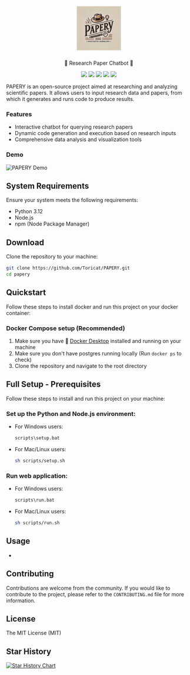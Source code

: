 
<!-- DOCTOC SKIP -->

<h1 align="center">
 <a href="https://www.papery.com">
  <picture>
    <source media="(prefers-color-scheme: dark)" srcset="docs/images/papery_logo.png"/>
    <img height="120" src="docs/images/papery_logo.png"/>
  </picture>
 </a>
 <br />
</h1>
<p align="center">
🚀 Research Paper Chatbot 🚀
</p>
<p align="center">
  <a href="https://www.papery.com/"><img src="https://img.shields.io/badge/Website-blue?logo=googlechrome&logoColor=white"/></a>
  <a href="https://docs.papery.com/"><img src="https://img.shields.io/badge/Docs-yellow?logo=gitbook&logoColor=white"/></a>
  <a href="https://discord.gg/MYEB3xQE"><img src="https://img.shields.io/discord/1300352164748591205?logo=discord&label=discord"/></a>
  <a href="https://github.com/Toricat/PAPERY"><img src="https://img.shields.io/github/stars/Toricat/PAPERY" /></a>
  <a href="https://github.com/Toricat/PAPERY/blob/main/LICENSE"><img src="https://img.shields.io/github/license/Toricat/PAPERY"/></a>
  <!-- <a href="https://twitter.com/paperyai"><img src="https://img.shields.io/twitter/follow/paperyai?style=social"/></a> -->
  <!-- <a href="https://www.linkedin.com/company/papery-ai"><img src="https://img.shields.io/badge/Follow%20on%20LinkedIn-0077B5?logo=linkedin"/></a> -->
</p>

PAPERY is an open-source project aimed at researching and analyzing scientific papers. It allows users to input research data and papers, from which it generates and runs code to produce results.

### Features
- Interactive chatbot for querying research papers
- Dynamic code generation and execution based on research inputs
- Comprehensive data analysis and visualization tools

### Demo

![PAPERY Demo](docs/images/papery_demo.gif)

## System Requirements

Ensure your system meets the following requirements:

- Python 3.12
- Node.js
- npm (Node Package Manager)

## Download

Clone the repository to your machine:

```bash
git clone https://github.com/Toricat/PAPERY.git
cd papery
```

## Quickstart

Follow these steps to install docker and run this project on your docker container:

### Docker Compose setup (Recommended)

1. Make sure you have 🔗 [Docker Desktop](https://www.docker.com/products/docker-desktop/) installed and running on your machine
2. Make sure you don't have postgres running locally (Run `docker ps` to check)
3. Clone the repository and navigate to the root directory

## Full Setup - Prerequisites 

Follow these steps to install and run this project on your machine:

### Set up the Python and Node.js environment:

- For Windows users:

    ```bash
    scripts\setup.bat
    ```

- For Mac/Linux users:

    ```bash
    sh scripts/setup.sh
    ```
### Run web application:
- For Windows users:

    ```bash
    scripts\run.bat
    ```

- For Mac/Linux users:

    ```bash
    sh scripts/run.sh
    ```
## Usage

- 

## Contributing

Contributions are welcome from the community. If you would like to contribute to the project, please refer to the `CONTRIBUTING.md` file for more information.

## License

The MIT License (MIT)


## Star History

[![Star History Chart](https://api.star-history.com/svg?repos=Toricat/PAPERY&type=Date)](https://star-history.com/#Toricat/PAPERY&Date)
